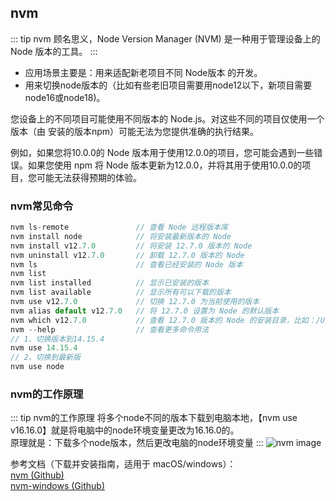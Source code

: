 ## nvm
::: tip nvm
顾名思义，Node Version Manager (NVM) 是一种用于管理设备上的 Node 版本的工具。
:::
+ 应用场景主要是：用来适配新老项目不同 Node版本 的开发。
+ 用来切换node版本的（比如有些老旧项目需要用node12以下，新项目需要node16或node18)。

您设备上的不同项目可能使用不同版本的 Node.js。对这些不同的项目仅使用一个版本（由 安装的版本npm）可能无法为您提供准确的执行结果。


例如，如果您将10.0.0的 Node 版本用于使用12.0.0的项目，您可能会遇到一些错误。如果您使用 npm 将 Node 版本更新为12.0.0，并将其用于使用10.0.0的项目，您可能无法获得预期的体验。

### nvm常见命令
```js
nvm ls-remote               // 查看 Node 远程版本库
nvm install node            // 将安装最新版本的 Node
nvm install v12.7.0         // 将安装 12.7.0 版本的 Node
nvm uninstall v12.7.0       // 卸载 12.7.0 版本的 Node
nvm ls                      // 查看已经安装的 Node 版本
nvm list
nvm list installed          // 显示已安装的版本
nvm list available          // 显示所有可以下载的版本
nvm use v12.7.0             // 切换 12.7.0 为当前使用的版本
nvm alias default v12.7.0   // 将 12.7.0 设置为 Node 的默认版本
nvm which v12.7.0           // 查看 12.7.0 版本的 Node 的安装目录，比如：/Users/ccp/.nvm/versions/node/v12.7.0/bin/node
nvm --help                  // 查看更多命令用法
// 1、切换版本到14.15.4
nvm use 14.15.4
// 2、切换到最新版
nvm use node
```

### nvm的工作原理
::: tip nvm的工作原理
将多个node不同的版本下载到电脑本地，【nvm use v16.16.0】就是将电脑中的node环境变量更改为16.16.0的。<br/>
原理就是：下载多个node版本，然后更改电脑的node环境变量
:::
![nvm image](~@/nvm.png)

参考文档（下载并安装指南，适用于 macOS/windows）：<br/>
<a href="https://github.com/nvm-sh/nvm" target="_blank">nvm (Github)</a><br />
<a href="https://github.com/coreybutler/nvm-windows" target="_blank">nvm-windows (Github)</a><br />


